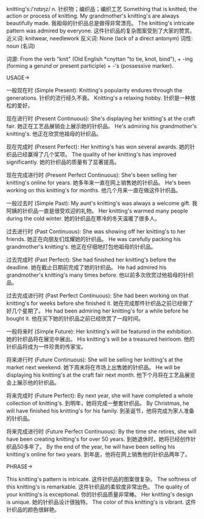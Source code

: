 knitting's:/ˈnɪtɪŋz/
n.
针织物；编织品；编织工艺
Something that is knitted; the action or process of knitting.
My grandmother's knitting's are always beautifully made.  我祖母的针织品总是做得非常漂亮。
The knitting's intricate pattern was admired by everyone.  这件针织品的复杂图案受到了大家的赞赏。
近义词: knitwear, needlework
反义词: None (lack of a direct antonym)
词性: noun (名词)

词源: From the verb "knit" (Old English *cnyttan "to tie, knot, bind"),  + -ing (forming a gerund or present participle) + -'s (possessive marker).


USAGE->

一般现在时 (Simple Present):
Knitting's popularity endures through the generations.  针织的流行经久不衰。
Knitting's a relaxing hobby.  针织是一种放松的爱好。

现在进行时 (Present Continuous):
She's displaying her knitting's at the craft fair.  她正在工艺品展销会上展示她的针织品。
He's admiring his grandmother's knitting's. 他正在欣赏他祖母的针织品。

现在完成时 (Present Perfect):
Her knitting's has won several awards. 她的针织品已经赢得了几个奖项。
The quality of her knitting's has improved significantly.  她的针织品的质量有了显著提高。


现在完成进行时 (Present Perfect Continuous):
She's been selling her knitting's online for years. 她多年来一直在网上销售她的针织品。
He's been working on this knitting's for months.  他几个月来一直在做这件针织品。

一般过去时 (Simple Past):
My aunt's knitting's was always a welcome gift.  我阿姨的针织品一直是很受欢迎的礼物。
Her knitting's warmed many people during the cold winter. 她的针织品在寒冷的冬天温暖了很多人。


过去进行时 (Past Continuous):
She was showing off her knitting's to her friends. 她正在向朋友们炫耀她的针织品。
He was carefully packing his grandmother's knitting's. 他正在仔细地打包他祖母的针织品。


过去完成时 (Past Perfect):
She had finished her knitting's before the deadline. 她在截止日期前完成了她的针织品。
He had admired his grandmother's knitting's many times before.  他以前多次欣赏过他祖母的针织品。


过去完成进行时 (Past Perfect Continuous):
She had been working on that knitting's for weeks before she finished it.  她在完成那件针织品之前已经做了好几个星期了。
He had been admiring her knitting's for a while before he bought it. 他在买下她的针织品之前已经欣赏了一段时间。


一般将来时 (Simple Future):
Her knitting's will be featured in the exhibition. 她的针织品将在展览中展出。
His knitting's will be a treasured heirloom.  他的针织品将成为一件珍贵的传家宝。


将来进行时 (Future Continuous):
She will be selling her knitting's at the market next weekend.  她下周末将在市场上出售她的针织品。
He will be displaying his knitting's at the craft fair next month. 他下个月将在工艺品展览会上展示他的针织品。


将来完成时 (Future Perfect):
By next year, she will have completed a whole collection of knitting's.  到明年，她将完成一整套针织品。
By Christmas, he will have finished his knitting's for his family.  到圣诞节，他将完成为家人准备的针织品。


将来完成进行时 (Future Perfect Continuous):
By the time she retires, she will have been creating knitting's for over 50 years.  到她退休时，她将已经创作针织品50多年了。
By the end of the year, he will have been selling his knitting's online for two years. 到年底，他将在网上销售他的针织品两年了。

PHRASE->

This knitting's pattern is intricate. 这件针织品的图案很复杂。
The softness of this knitting's is remarkable. 这件针织品的柔软度非常出色。
The quality of your knitting's is exceptional. 你的针织品质量非常棒。
Her knitting's design is unique. 她的针织品设计很独特。
The color of this knitting's is vibrant. 这件针织品的颜色很鲜艳。

